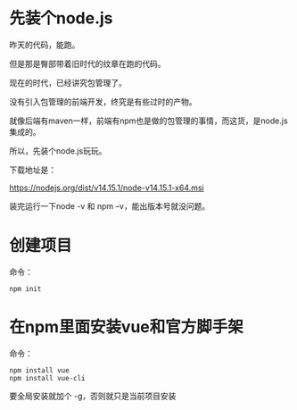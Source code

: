# 先装个node.js

昨天的代码，能跑。

但是那是臀部带着旧时代的纹章在跑的代码。

现在的时代，已经讲究包管理了。

没有引入包管理的前端开发，终究是有些过时的产物。

就像后端有maven一样，前端有npm也是做的包管理的事情，而这货，是node.js集成的。

所以，先装个node.js玩玩。

下载地址是：

https://nodejs.org/dist/v14.15.1/node-v14.15.1-x64.msi

装完运行一下node -v 和 npm –v，能出版本号就没问题。

# 创建项目

命令：
```
npm init
```

# 在npm里面安装vue和官方脚手架

命令：

```
npm install vue
npm install vue-cli
```

要全局安装就加个 -g，否则就只是当前项目安装
